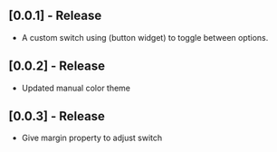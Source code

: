 ## [0.0.1] - Release

- A custom switch using (button widget) to toggle between options.

## [0.0.2] - Release

- Updated manual color theme

## [0.0.3] - Release

- Give margin property to adjust switch
